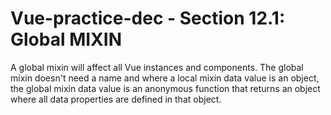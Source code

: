 # Vue-practice-dec - Section 12.1: Global MIXIN

A global mixin will affect all Vue instances and components.  The global mixin doesn't need a name and where a local mixin data value is an object, the global mixin data value is an anonymous function that returns an object where all data properties are defined in that object.
